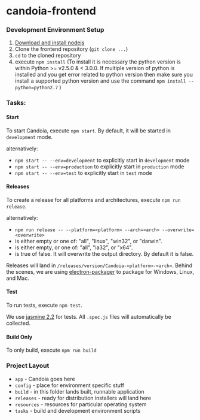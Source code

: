 # candoia-frontend

### Development Environment Setup

1. [Download and install nodejs](https://nodejs.org/en/)
2. Clone the frontend repository (`git clone ...`)
3. `cd` to the cloned repository
4. execute `npm install` (To install it is necessary the python version is within  Python >= v2.5.0 & < 3.0.0. If multiple version of python is installed and you get error related to python version then make sure you install a supported python version and use the command `npm install --python=python2.7` )

### Tasks:

#### Start
To start Candoia, execute `npm start`. By default, it will be started in `development` mode.

alternatively:

- `npm start -- --env=development` to explicitly start in `development` mode
- `npm start -- --env=production` to explicitly start in `production` mode
- `npm start -- --env=test` to explicitly start in `test` mode

#### Releases
To create a release for all platforms and architectures, execute `npm run release`.

alternatively:

- `npm run release -- --platform=<platform> --arch=<arch> --overwrite=<overwrite>`
- <platform> is either empty or one of: "all", "linux", "win32", or "darwin".
- <arch> is either empty, or one of: "all", "ia32", or "x64".
- <overwrite> is true of false. It will overwrite the output directory. By default it is false.


Releases will land in `/releases/version/Candoia-<platform>-<arch>`. Behind the scenes, we are using [electron-packager](https://www.npmjs.com/package/electron-packager) to package for Windows, Linux, and Mac.

#### Test
To run tests, execute `npm test`.

We use [jasmine 2.2](http://jasmine.github.io/2.2/introduction.html) for tests. All `.spec.js` files will automatically be collected.

#### Build Only
To only build, execute `npm run build`

### Project Layout

- `app` - Candoia goes here
- `config` - place for environment specific stuff
- `build` - in this folder lands built, runnable application
- `releases` - ready for distribution installers will land here
- `resources` - resources for particular operating system
- `tasks` - build and development environment scripts
